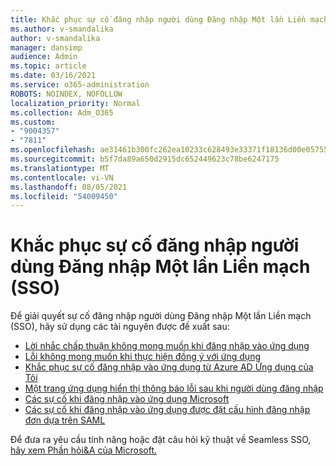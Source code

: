 ```yaml
---
title: Khắc phục sự cố đăng nhập người dùng Đăng nhập Một lần Liền mạch (SSO)
ms.author: v-smandalika
author: v-smandalika
manager: dansimp
audience: Admin
ms.topic: article
ms.date: 03/16/2021
ms.service: o365-administration
ROBOTS: NOINDEX, NOFOLLOW
localization_priority: Normal
ms.collection: Adm_O365
ms.custom:
- "9004357"
- "7811"
ms.openlocfilehash: ae31461b300fc262ea10233c628493e33371f18136d00e05755971c08d2ba3d3
ms.sourcegitcommit: b5f7da89a650d2915dc652449623c78be6247175
ms.translationtype: MT
ms.contentlocale: vi-VN
ms.lasthandoff: 08/05/2021
ms.locfileid: "54009450"
---
```

# <a name="troubleshoot-seamless-single-sign-on-sso-user-sign-in-issues"></a>Khắc phục sự cố đăng nhập người dùng Đăng nhập Một lần Liền mạch (SSO)

Để giải quyết sự cố đăng nhập người dùng Đăng nhập Một lần Liền mạch (SSO), hãy sử dụng các tài nguyên được đề xuất sau:

- [Lời nhắc chấp thuận không mong muốn khi đăng nhập vào ứng dụng](https://docs.microsoft.com/azure/active-directory/manage-apps/application-sign-in-unexpected-user-consent-prompt) 
- [Lỗi không mong muốn khi thực hiện đồng ý với ứng dụng](https://docs.microsoft.com/azure/active-directory/manage-apps/application-sign-in-unexpected-user-consent-error) 
- [Khắc phục sự cố đăng nhập vào ứng dụng từ Azure AD Ứng dụng của Tôi](https://docs.microsoft.com/azure/active-directory/manage-apps/application-sign-in-other-problem-access-panel) 
- [Một trang ứng dụng hiển thị thông báo lỗi sau khi người dùng đăng nhập](https://docs.microsoft.com/azure/active-directory/manage-apps/application-sign-in-problem-application-error)
- [Các sự cố khi đăng nhập vào ứng dụng Microsoft](https://docs.microsoft.com/azure/active-directory/manage-apps/application-sign-in-problem-first-party-microsoft) 
- [Các sự cố khi đăng nhập vào ứng dụng được đặt cấu hình đăng nhập đơn dựa trên SAML](https://docs.microsoft.com/azure/active-directory/manage-apps/application-sign-in-problem-federated-sso-gallery)

Để đưa ra yêu cầu tính năng hoặc đặt câu hỏi kỹ thuật về Seamless SSO, [hãy xem Phần hỏi&A của Microsoft.](https://docs.microsoft.com/answers/topics/azure-ad-single-sign-on.html)

